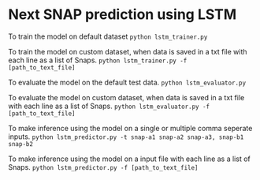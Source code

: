 # Next SNAP prediction using LSTM

To train the model on default dataset
`python lstm_trainer.py`

To train the model on custom dataset, when data is saved in a txt file with each line as a list of Snaps.
`python lstm_trainer.py -f [path_to_text_file]`

To evaluate the model on the default test data.
`python lstm_evaluator.py`

To evaluate the model on custom dataset, when data is saved in a txt file with each line as a list of Snaps.
`python lstm_evaluator.py -f [path_to_text_file]`

To make inference using the model on a single or multiple comma seperate inputs.
`python lstm_predictor.py -t snap-a1 snap-a2 snap-a3, snap-b1 snap-b2`

To make inference using the model on a input file with each line as a list of Snaps.
`python lstm_predictor.py -f [path_to_text_file]`

